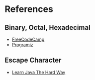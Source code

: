 # References

## Binary, Octal, Hexadecimal

- [FreeCodeCamp](https://www.freecodecamp.org/news/number-systems-in-java/)
- [Programiz](https://www.programiz.com/java-programming/variables-literals)

## Escape Character
- [Learn Java The Hard Way](https://learnjavathehardway.org/book/ex04.html)
